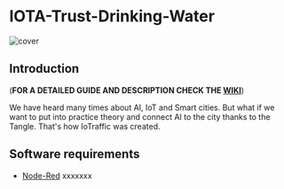 # IOTA-Trust-Drinking-Water
![cover](https://github.com/ggreeve/IOTA-Trust-Drinking-Water/ProjectImage.png/?raw=true)
## Introduction
(**FOR A DETAILED GUIDE AND DESCRIPTION CHECK THE [WIKI](https://github.com/ggreeve/IOTA-Trust-Drinking-Water/wiki)**)

We have heard many times about AI, IoT and Smart cities. But what if we want to put into practice theory and connect AI to the city thanks to the Tangle. That's how IoTraffic was created.


## Software requirements

* [Node-Red](https://nodered.org/) xxxxxxx
